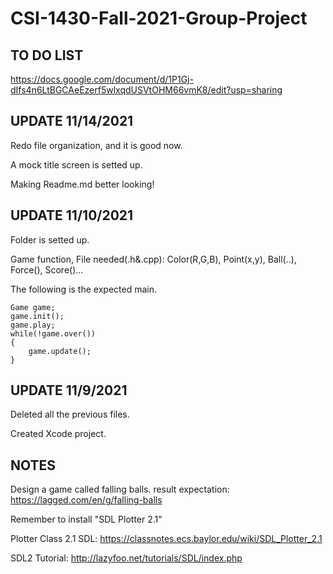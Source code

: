 # CSI-1430-Fall-2021-Group-Project

TO DO LIST
----------------------------------------------------------------------------------

https://docs.google.com/document/d/1P1Gj-dIfs4n6LtBGCAeEzerf5wlxqdUSVtOHM66vmK8/edit?usp=sharing

UPDATE 11/14/2021
----------------------------------------------------------------------------------

Redo file organization, and it is good now.

A mock title screen is setted up.

Making Readme.md better looking!


UPDATE 11/10/2021
----------------------------------------------------------------------------------


Folder is setted up.

Game function, File needed(.h&.cpp): Color(R,G,B), Point(x,y), Ball(..), Force(), Score()...

The following is the expected main.
```
Game game;
game.init();
game.play;
while(!game.over())
{
	game.update();
}
```


UPDATE 11/9/2021
----------------------------------------------------------------------------------

Deleted all the previous files.

Created Xcode project.

NOTES
----------------------------------------------------------------------------------

Design a game called falling balls.
result expectation: https://lagged.com/en/g/falling-balls

Remember to install "SDL Plotter 2.1"

Plotter Class 2.1 SDL: https://classnotes.ecs.baylor.edu/wiki/SDL_Plotter_2.1

SDL2 Tutorial: http://lazyfoo.net/tutorials/SDL/index.php

